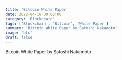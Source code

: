 ```yaml
---
title: 'Bitcoin White Paper'
date: 2022-04-18 00:00:00
category: 'Blockchain'
tags: ['Blockchain', 'Bitcoin', 'White Paper']
summary: 'Bitcoin White Paper by Satoshi Nakamoto'
image: 'btc'
draft: false
---
```


Bitcoin White Paper by Satoshi Nakamoto
